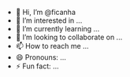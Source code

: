 - 👋 Hi, I’m @ficanha
- 👀 I’m interested in ...
- 🌱 I’m currently learning ...
- 💞️ I’m looking to collaborate on ...
- 📫 How to reach me ...
- 😄 Pronouns: ...
- ⚡ Fun fact: ...

<!---
ficanha/ficanha is a ✨ special ✨ repository because its `README.md` (this file) appears on your GitHub profile.
You can click the Preview link to take a look at your changes.
--->
